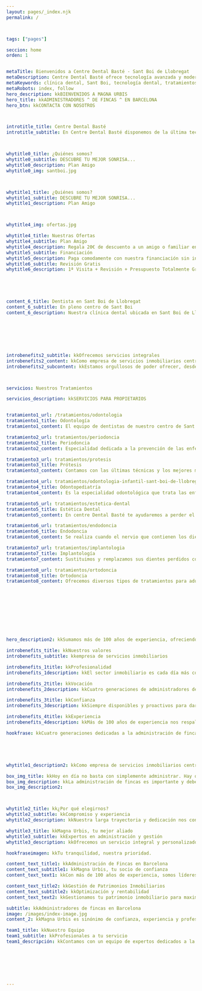 ```yaml
---
layout: pages/_index.njk
permalink: /



tags: ["pages"]

seccion: home
orden: 1


metaTitle: Bienvenidos a Centre Dental Basté - Sant Boi de Llobregat
metaDescription: Centre Dental Basté ofrece tecnología avanzada y modernas instalaciones para tratamientos dentales de calidad en Sant Boi de Llobregat.
metaKeywords: clínica dental, Sant Boi, tecnología dental, tratamientos dentales, Barcelona
metaRobots: index, follow
hero_description: kkBIENVENIDOS A MAGNA URBIS
hero_title: kkADMINISTRADORES ^ DE FINCAS ^ EN BARCELONA
hero_btn: kkCONTACTA CON NOSOTROS



introtitle_title: Centre Dental Basté
introtitle_subtitle: En Centre Dental Basté disponemos de la última tecnología y las más modernas instalaciones para ofrecer a nuestros pacientes la mejor calidad en Sant Boi de Llobregat (Barcelona)



whytitle0_title: ¿Quiénes somos?
whytitle0_subtitle: DESCUBRE TU MEJOR SONRISA...
whytitle0_description: Plan Amigo
whytitle0_img: santboi.jpg



whytitle1_title: ¿Quiénes somos?
whytitle1_subtitle: DESCUBRE TU MEJOR SONRISA...
whytitle1_description: Plan Amigo



whytitle4_img: ofertas.jpg

whytitle4_title: Nuestras Ofertas
whytitle4_subtitle: Plan Amigo
whytitle4_description: Regala 20€ de descuento a un amigo o familiar en cualquiera de nuestros tratamientos
whytitle5_subtitle: Financiación
whytitle5_description: Paga comodamente con nuestra financiación sin intereses para que hacer tu tratamiento dental no suponga un problema para ti .
whytitle6_subtitle: Revisión Gratis
whytitle6_description: 1ª Visita + Revisión + Presupuesto Totalmente Gratis





content_6_title: Dentista en Sant Boi de Llobregat
content_6_subtitle: En pleno centro de Sant Boi
content_6_description: Nuestra clínica dental ubicada en Sant Boi de Llobregat (Barcelona) le ofrece las últimas técnicas en tratamientos dentales para todo tipo de especialidades. Para ello, disponemos de un equipo de dentistas multidisciplinar que cubre todas las ramas y especialidades dentales, así como un staff de atención al cliente altamente cualificado y profesional. Ofrecer la mejor atención y satisfacción al paciente y garantizarle el mejor tratamiento odontológico y ético son las máximas que guían el día a día de los profesionales de nuestra clínica dental en Barcelona.







introbenefits2_subtitle: kkOfrecemos servicios integrales
introbenefits2_content: kkComo empresa de servicios inmobiliarios centrada en la administración de Comunidades de Propietarios y en la gestión de patrimonios inmobiliarios en régimen de alquiler orientamos nuestros esfuerzos a la conservación y optimización de los activos inmobiliarios de nuestros clientes. 
introbenefits2_subcontent: kkEstamos orgullosos de poder ofrecer, desde la seguridad que nuestra historia inspira y nuestro presente garantiza, un excelente servicio que asegura nuestra mayor recompensa - la confianza y satisfacción de nuestros clientes.



servicios: Nuestros Tratamientos

servicios_description: kkSERVICIOS PARA PROPIETARIOS


tratamiento1_url: /tratamientos/odontologia
tratamiento1_title: Odontología
tratamiento1_content: El equipo de dentistas de nuestro centro de Sant Boi de Llobregat (Barcelona) está formado por profesionales.

tratamiento2_url: tratamientos/periodoncia
tratamiento2_title: Periodoncia
tratamiento2_content: Especialidad dedicada a la prevención de las enfermedades periodontales o de las encías

tratamiento3_url: tratamientos/protesis
tratamiento3_title: Prótesis
tratamiento3_content: Contamos con las últimas técnicas y los mejores materiales en prótesis dentales

tratamiento4_url: tratamientos/odontologia-infantil-sant-boi-de-llobregat
tratamiento4_title: Odontopediatría
tratamiento4_content: Es la especialidad odontológica que trata las enfermedades bucodentales de los niños

tratamiento5_url: tratamientos/estetica-dental
tratamiento5_title: Estética Dental
tratamiento5_content: En centre Dental Basté te ayudaremos a perder el miedo a sonreír

tratamiento6_url: tratamientos/endodoncia
tratamiento6_title: Endodoncia
tratamiento6_content: Se realiza cuando el nervio que contienen los dientes se inflama o infecta

tratamiento7_url: tratamientos/implantologia
tratamiento7_title: Implantología
tratamiento7_content: Sustituimos y remplazamos sus dientes perdidos con las tecnologías más modernas

tratamiento8_url: tratamientos/ortodoncia
tratamiento8_title: Ortodoncia
tratamiento8_content: Ofrecemos diversos tipos de tratamientos para adultos y niños para unos dientes alineados










hero_description2: kkSumamos más de 100 años de experiencia, ofreciendo servicios integrales desde 1908.

introbenefits_title: kkNuestros valores
introbenefits_subtitle: kkempresa de servicios inmobiliarios 

introbenefits_1title: kkProfesionalidad
introbenefits_1description: kkEl sector inmobiliario es cada día más complejo y técnico. Cuenta con un profesional especialista en administración de fincas o gestión de patrimonios inmobiliarios.

introbenefits_2title: kkVocación
introbenefits_2description: kkCuatro generaciones de administradores de fincas, aprendiendo y avanzando cada día para darte el mejor servicio.

introbenefits_3title: kkConfianza
introbenefits_3description: kkSiempre disponibles y proactivos para dar respuesta a las necesidades de nuestros clientes.

introbenefits_4title: kkExperiencia
introbenefits_4description: kkMás de 100 años de experiencia nos respaldan en la administración y gestión de fincas.

hookfrase: kkCuatro generaciones dedicadas a la administración de fincas.





whytitle1_description2: kkComo empresa de servicios inmobiliarios centrada en la administración de Comunidades de Propietarios y en la gestión de patrimonios inmobiliarios en régimen de alquiler orientamos nuestros esfuerzos a la conservación y optimización de los activos inmobiliarios de nuestros clientes. 

box_img_title: kkHoy en día no basta con simplemente administrar. Hay que hacerlo con rigor, transparencia, cercanía y profesionalidad.
box_img_description: kkLa administración de fincas es importante y debe confiarse a una empresa preparada y solvente, por ello adaptamos nuestros servicios a las necesidades de tu Comunidad de Propietarios
box_img_description2: 



whytitle2_title: kk¿Por qué elegirnos?
whytitle2_subtitle: kkCompromiso y experiencia
whytitle2_description: kkNuestra larga trayectoria y dedicación nos convierten en la mejor opción para la administración de fincas y gestión de patrimonios en Barcelona.

whytitle3_title: kkMagna Urbis, tu mejor aliado
whytitle3_subtitle: kkExpertos en administración y gestión
whytitle3_description: kkOfrecemos un servicio integral y personalizado, respaldado por más de un siglo de experiencia en el sector inmobiliario.

hookfraseimagen: kkTu tranquilidad, nuestra prioridad.

content_text_title1: kkAdministración de Fincas en Barcelona
content_text_subtitle1: kkMagna Urbis, tu socio de confianza
content_text_text1: kkCon más de 100 años de experiencia, somos líderes en la administración de fincas en Barcelona. Nuestro compromiso es ofrecer un servicio de calidad, adaptado a las necesidades de cada cliente.^^Nos especializamos en la gestión de comunidades de propietarios, garantizando la optimización y el buen funcionamiento de tus bienes inmuebles.

content_text_title2: kkGestión de Patrimonios Inmobiliarios
content_text_subtitle2: kkOptimización y rentabilidad
content_text_text2: kkGestionamos tu patrimonio inmobiliario para maximizar su rentabilidad. Nuestra experiencia y conocimiento del mercado nos permiten ofrecer soluciones efectivas y personalizadas.^^Desde la consultoría hasta la administración diaria, estamos aquí para que te olvides de los problemas y disfrutes de los beneficios.

subtitle: kkAdministradores de fincas en Barcelona
image: /images/index-image.jpg
content_2: kkMagna Urbis es sinónimo de confianza, experiencia y profesionalidad en la administración de fincas y gestión de patrimonios en Barcelona.

team1_title: kkNuestro Equipo
team1_subtitle: kkProfesionales a tu servicio
team1_descripción: kkContamos con un equipo de expertos dedicados a la administración de fincas y gestión de patrimonios.^^Siempre disponibles para ofrecerte el mejor servicio y garantizar la satisfacción de nuestros clientes.







---
```


